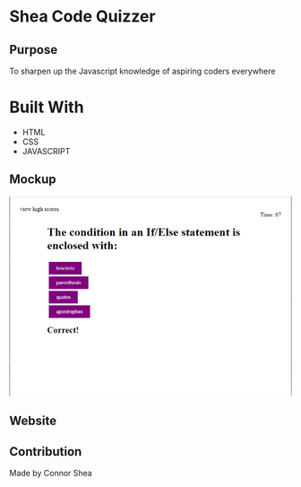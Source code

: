 # Shea Code Quizzer

## Purpose
To sharpen up the Javascript knowledge of aspiring coders everywhere

# Built With
* HTML
* CSS
* JAVASCRIPT

## Mockup
![](/assets/images/mockup.JPG)

## Website


## Contribution
Made by Connor Shea